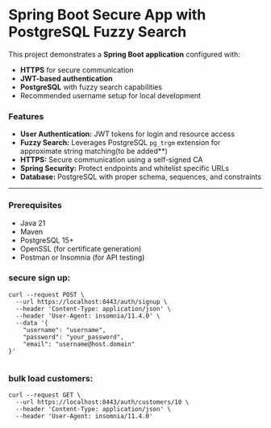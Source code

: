 # Spring Boot Secure App with PostgreSQL Fuzzy Search

This project demonstrates a **Spring Boot application** configured with:

- **HTTPS** for secure communication
- **JWT-based authentication**
- **PostgreSQL** with fuzzy search capabilities
- Recommended username setup for local development

### Features

- **User Authentication:** JWT tokens for login and resource access
- **Fuzzy Search:** Leverages PostgreSQL `pg_trgm` extension for approximate string matching(to be added**)
- **HTTPS:** Secure communication using a self-signed CA
- **Spring Security:** Protect endpoints and whitelist specific URLs
- **Database:** PostgreSQL with proper schema, sequences, and constraints

---

### Prerequisites

- Java 21
- Maven
- PostgreSQL 15+
- OpenSSL (for certificate generation)
- Postman or Insomnia (for API testing)

### secure sign up:

```
curl --request POST \
  --url https://localhost:8443/auth/signup \
  --header 'Content-Type: application/json' \
  --header 'User-Agent: insomnia/11.4.0' \
  --data '{
	"username": "username",
	"password": "your_password",
	"email": "username@host.domain"
}'


```

### bulk load customers:

````
curl --request GET \
  --url https://localhost:8443/auth/customers/10 \
  --header 'Content-Type: application/json' \
  --header 'User-Agent: insomnia/11.4.0'
````
